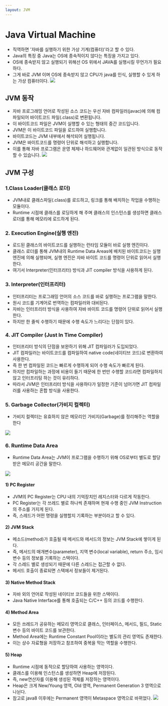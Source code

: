 ```yaml
---
layout: JVM
---
```


# Java Virtual Machine
- 직역하면 '자바를 실행하기 위한 가상 기계(컴퓨터)'라고 할 수 있다.
- Java의 특징 중 Java는 OS에 종속적이지 않다는 특징을 가지고 있다.
- OS에 종속받지 않고 실행되기 위해선 OS 위에서 JAVA를 실행시킬 무언가가 필요하다.
- 그게 바로 JVM 이며 OS에 종속받지 않고 CPU가 java를 인식, 실행할 수 있게 하는 가상 컴퓨터이다.
![](./img/jvm.png)


## JVM 동작
- 자바 프로그래밍 언어로 작성된 소스 코드는 우선 자바 컴파일러(javac)에 의해 컴파일되어 바이트코드 파일(.class)로 변환됩니다. 
- 이 바이트코드 파일은 JVM이 실행할 수 있는 형태의 중간 코드입니다.
- JVM은 이 바이트코드 파일을 로드하여 실행합니다. 
- 바이트코드는 JVM 내부에서 해석되어 실행됩니다. 
- JVM은 바이트코드를 명령어 단위로 해석하고 실행합니다. 
- 이를 통해 자바 프로그램은 운영 체제나 하드웨어와 관계없이 일관된 방식으로 동작할 수 있습니다.
![](./img/jvm1.png)


## JVM 구성

### 1.Class Loader(클래스 로더)
- JVM내로 클래스파일(.class)를 로드하고, 링크를 통해 배치하는 작업을 수행하는 모듈이다. 
- Runtime 시점에 클래스를 로딩하게 해 주며 클래스의 인스턴스를 생성하면 클래스 로더를 통해 메모리에 로드하게 된다.

### 2. Execution Engine(실행 엔진)
- 로드된 클래스의 바이트코드를 실행하는 런타임 모듈이 바로 실행 엔진이다. 
- 클래스 로더를 통해 JVM내의 Runtime Data Areas에 배치된 바이트코드는 실행 엔진에 의해 실행되며, 실행 엔진은 자바 바이트 코드를 명령어 단위로 읽어서 실행한다. 
- 여기서 Interpreter(인터프리터) 방식과 JIT compiler 방식을 사용하게 된다.

### 3. Interpreter(인터프리터)
- 인터프리터는 프로그래밍 언어의 소스 코드를 바로 실행하는 프로그램을 말한다. 
- 원시 코드를 기계어로 번역하는 컴파일러와 대비된다. 
- 자바는 인터프리터 방식을 사용하여 자바 바이트 코드를 명령어 단위로 읽어서 실행한다. 
- 하지만 한 줄씩 수행하기 때문에 수행 속도가 느리다는 단점이 있다.

### 4. JIT Compiler (Just In Time Compiler)
- 인터프리터 방식의 단점을 보완하기 위해 JIT 컴파일러가 도입되었다. 
- JIT 컴파일러는 바이트코드를 컴파일하여 native code(네이티브 코드)로 변환하여 사용한다. 
- 즉 한 번 컴파일된 코드는 빠르게 수행하게 되어 수행 속도가 빠르게 된다. 
- 하지만 컴파일하는 과정에 비용이 들기 때문에  한 번만 수행할 코드라면 컴파일하지 않고 인터프리팅 하는 것이 유리하다. 
- 따라서 JVM은 인터프리터 방식을 사용하다가 일정한 기준이 넘어가면 JIT 컴파일러를 사용하는 혼합 방식을 사용한다. 

### 5. Garbage Collector(가비지 컬렉터)
- 가비지 컬렉터는 유효하지 않은 메모리인 가비지(Garbage)를 정리해주는 역할을 한다

![](./img/jvm2.png)


### 6. Runtime Data Area
- Runtime Data Area는 JVM이 프로그램을 수행하기 위해 OS로부터 별도로 할당받은 메모리 공간을 말한다. 

![](./img/jvm3.png)

#### 1) PC Register
- JVM의 PC Register는 CPU 내의 기억장치인 레지스터와 다르게 작동한다. 
- PC Register는 각 쓰레드 별로 하나씩 존재하며 현재 수행 중인 JVM Instruction의 주소를 가지게 된다. 
- 즉, 스레드가 어떤 명령을 실행할지 기록하는 부분이라고 할 수 있다. 

 

#### 2) JVM Stack
- 메소드(method)가 호출될 때 메서드와 메서드의 정보는 JVM Stack에 쌓이게 된다. 
- 즉, 메서드의 매개변수(parameter), 지역 변수(local variable), return 주소, 임시 변수 등의 정보를 기록하는 스택이다. 
- 각 스레드 별로 생성되기 때문에 다른 스레드는 접근할 수 없다. 
- 메서드 호출이 종료되면 스택에서 정보들이 제거된다. 

 
#### 3) Native Method Stack
- 자바 외의 언어로 작성된 네이티브 코드들을 위한 스택이다. 
- Java Native Interface를 통해 호출되는 C/C++ 등의 코드를 수행한다. 

 
#### 4) Method Area
- 모든 쓰레드가 공유하는 메모리 영역으로 클래스, 인터페이스, 메서드, 필드, Static 변수 등의 바이트 코드를 보관한다. 
- Method Area에는 Runtime Constant Pool이라는 별도의 관리 영역도 존재한다. 
- 이는 상수 자료형을 저장하고 참조하여 중복을 막는 역할을 수행한다. 

 
#### 5) Heap
- Runtime 시점에 동적으로 할당하여 사용하는 영역이다. 
- 클래스를 이용해 인스턴스를 생성하면 Heap에 저장된다. 
- 즉, new연산자를 이용해 생성된 객체를 저장하는 영역이다. 
- Heap은 크게 New/Young 영역, Old 영역, Permanent Generation 3 영역으로 나뉜다. 
- 참고로 java8 이후에는 Permanent 영역이 Metaspace 영역으로 바뀌었다.
![](./img/jvm4.png)